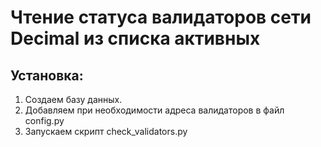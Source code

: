 # Чтение статуса валидаторов сети Decimal из списка активных


## Установка:
1. Создаем базу данных.
2. Добавляем при необходимости адреса валидаторов в файл config.py
3. Запускаем скрипт check_validators.py
